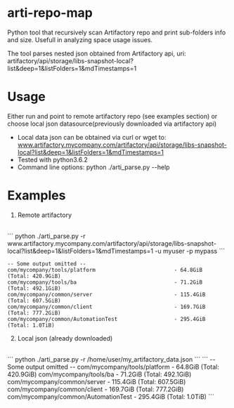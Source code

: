 # arti-repo-map
Python tool that recursively scan Artifactory repo and print sub-folders info and size. Usefull in analyzing space usage issues.

The tool parses nested json obtained from Artifactory api, uri: artifactory/api/storage/libs-snapshot-local?list&deep=1&listFolders=1&mdTimestamps=1


# Usage
Either run and point to remote artifactory repo (see examples section) or choose local json datasource(previously downloaded via artifactory api)


 - Local data json can be obtained via curl or wget to: 
   www.artifactory.mycompany.com/artifactory/api/storage/libs-snapshot-local?list&deep=1&listFolders=1&mdTimestamps=1
 - Tested with python3.6.2
 - Command line options: python ./arti_parse.py --help


# Examples

1. Remote artifactory
<br>
```
python ./arti_parse.py -r www.artifactory.mycompany.com/artifactory/api/storage/libs-snapshot-local?list&deep=1&listFolders=1&mdTimestamps=1 -u myuser -p mypass
```

```
-- Some output omitted --
com/mycompany/tools/platform                         - 64.8GiB         (Total: 420.9GiB)
com/mycompany/tools/ba                               - 71.2GiB         (Total: 492.1GiB)
com/mycompany/common/server                          - 115.4GiB        (Total: 607.5GiB)
com/mycompany/common/client                          - 169.7GiB        (Total: 777.2GiB)
com/mycompany/common/AutomationTest                  - 295.4GiB        (Total: 1.0TiB)
```

2. Local json (already downloaded)
<br>
```
python ./arti_parse.py -r /home/user/my_artifactory_data.json
```
```
-- Some output omitted --
com/mycompany/tools/platform                         - 64.8GiB         (Total: 420.9GiB)
com/mycompany/tools/ba                               - 71.2GiB         (Total: 492.1GiB)
com/mycompany/common/server                          - 115.4GiB        (Total: 607.5GiB)
com/mycompany/common/client                          - 169.7GiB        (Total: 777.2GiB)
com/mycompany/common/AutomationTest                  - 295.4GiB        (Total: 1.0TiB)
```
